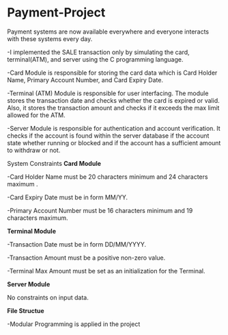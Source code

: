 # Payment-Project
Payment systems are now available everywhere and everyone interacts with these systems every day.

-I implemented the SALE transaction only by simulating the card, terminal(ATM), and server using the C programming language.

-Card Module is responsible for storing the card data which is Card Holder Name, Primary Account Number, and Card Expiry Date.

-Terminal (ATM) Module is responsible for user interfacing. The module stores the transaction date and checks whether the card is expired or valid. Also, it stores the transaction amount and checks if it exceeds the max limit allowed for the ATM.

-Server Module is responsible for authentication and account verification. It checks if the account is found within the server database if the account state whether running or blocked and if the account has a sufficient amount to withdraw or not.

System Constraints
**Card Module**

-Card Holder Name must be 20 characters minimum and 24 characters maximum .

-Card Expiry Date must be in form MM/YY.

-Primary Account Number must be 16 characters minimum and 19 characters maximum.

**Terminal Module**

-Transaction Date must be in form DD/MM/YYYY.

-Transaction Amount must be a positive non-zero value.

-Terminal Max Amount must be set as an initialization for the Terminal.

**Server Module**

No constraints on input data.

**File Structue**

-Modular Programming is applied in the project
